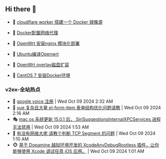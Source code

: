 ## Hi there 👋

<!--
**dkyg666/dkyg666** is a ✨ _special_ ✨ repository because its `README.md` (this file) appears on your GitHub profile.

Here are some ideas to get you started:

- 🔭 I’m currently working on ...
- 🌱 I’m currently learning ...
- 👯 I’m looking to collaborate on ...
- 🤔 I’m looking for help with ...
- 💬 Ask me about ...
- 📫 How to reach me: ...
- 😄 Pronouns: ...
- ⚡ Fun fact: ...
-->

<!-- BLOG-POST-LIST:START -->
- 🦩 [cloudflare worker 搭建一个 Docker 镜像源](http://blog.1996099.xyz/archives/cloudflare-worker-da-jian-yi-ge-docker-jing-xiang-zhan) 

- 🚦 [Docker配置网络代理](http://blog.1996099.xyz/archives/dockerpei-zhi-wang-luo-dai-li) 

- 🫶 [OpenWrt 安装nginx 模块化部署](http://blog.1996099.xyz/archives/openwrt-an-zhuang-nginx-mo-kuai-hua-bu-shu) 

- 🦄 [Ubuntu编译Openwrt](http://blog.1996099.xyz/archives/ubuntuzi-bian-yi-openwrt) 

- 🐻 [OpenWrt overlay磁盘扩容](http://blog.1996099.xyz/archives/openwrt-overlay) 

- 🤖 [CentOS 7 安装Docker环境](http://blog.1996099.xyz/archives/centos-docker) 
<!-- BLOG-POST-LIST:END -->

### v2ex-全站热点
<!-- v2ex:START -->
- 🥸 [google voice 注册](https://www.v2ex.com/t/1078486#reply2) | Wed Oct 09 2024 2:32 AM
- 🤗 [vue 复杂且大量 el-form-item 表单结构优化问题请教](https://www.v2ex.com/t/1078477#reply2) | Wed Oct 09 2024 2:16 AM
- 🎭 [mac os 系统更新 15.0.1 后， SiriSuggestionslnternalXPCServices 进程无法禁用](https://www.v2ex.com/t/1078459#reply0) | Wed Oct 09 2024 1:53 AM
- 🥷 [有没有网络大佬 请教个判断 TCP Segment 的问题](https://www.v2ex.com/t/1078436#reply7) | Wed Oct 09 2024 1:10 AM
- 🐵 [基于 Dopamine 越狱环境开发的 XcodeAnyDebugRootless 插件，让你能够使用 Xcode 调试任意 iOS 应用。](https://www.v2ex.com/t/1078431#reply4) | Wed Oct 09 2024 1:01 AM<!-- v2ex:END -->

